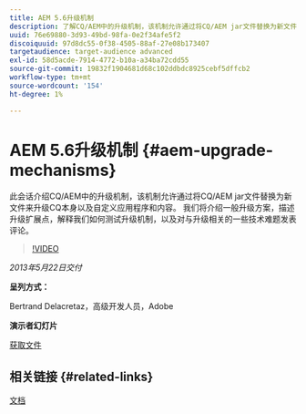 ```yaml
---
title: AEM 5.6升级机制
description: 了解CQ/AEM中的升级机制，该机制允许通过将CQ/AEM jar文件替换为新文件来升级CQ本身以及自定义应用程序和内容。 我们将介绍一般升级方案，描述升级扩展点，解释我们如何测试升级机制，以及对与升级相关的一些技术难题发表评论。
uuid: 76e69880-3d93-49bd-98fa-0e2f34afe5f2
discoiquuid: 97d8dc55-0f38-4505-88af-27e08b173407
targetaudience: target-audience advanced
exl-id: 58d5acde-7914-4772-b10a-a34ba72cdd55
source-git-commit: 19832f1904681d68c102ddbdc8925cebf5dffcb2
workflow-type: tm+mt
source-wordcount: '154'
ht-degree: 1%

---
```


# AEM 5.6升级机制 {#aem-upgrade-mechanisms}

此会话介绍CQ/AEM中的升级机制，该机制允许通过将CQ/AEM jar文件替换为新文件来升级CQ本身以及自定义应用程序和内容。 我们将介绍一般升级方案，描述升级扩展点，解释我们如何测试升级机制，以及对与升级相关的一些技术难题发表评论。

>[!VIDEO](https://video.tv.adobe.com/v/19576/?quality=9)

*2013年5月22日交付*

**呈列方式：**

Bertrand Delacretaz，高级开发人员，Adobe

**演示者幻灯片**

[获取文件](assets/cqgems-bdelacretaz-cq-upgrades-2013-05-22.pdf)

## 相关链接 {#related-links}

[文档](http://docs.adobe.com/docs/en/cq/current/deploying/upgrading.html)

<!--
[Get back to the Overview](https://helpx.adobe.com/experience-manager/kt/eseminars/gems/aem-index.html)
-->
